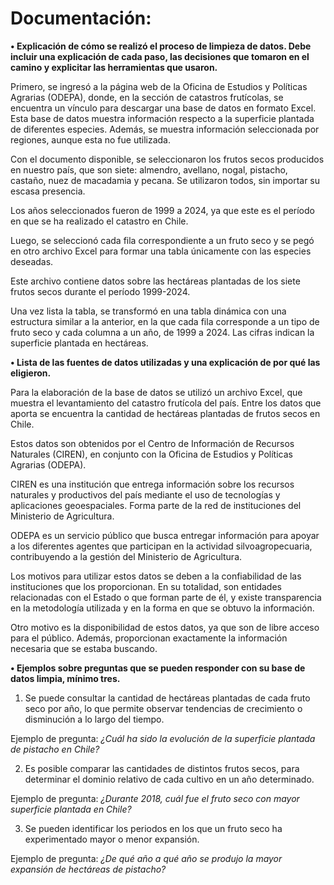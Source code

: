 # Documentación:  

**•	Explicación de cómo se realizó el proceso de limpieza de datos. Debe incluir una explicación de cada paso, las decisiones que tomaron en el camino y explicitar las herramientas que usaron.**

Primero, se ingresó a la página web de la Oficina de Estudios y Políticas Agrarias (ODEPA), donde, en la sección de catastros frutícolas, se encuentra un vínculo para descargar una base de datos en formato Excel.
Esta base de datos muestra información respecto a la superficie plantada de diferentes especies. Además, se muestra información seleccionada por regiones, aunque esta no fue utilizada.

Con el documento disponible, se seleccionaron los frutos secos producidos en nuestro país, que son siete: almendro, avellano, nogal, pistacho, castaño, nuez de macadamia y pecana. Se utilizaron todos, sin importar su escasa presencia.

Los años seleccionados fueron de 1999 a 2024, ya que este es el período en que se ha realizado el catastro en Chile.

Luego, se seleccionó cada fila correspondiente a un fruto seco y se pegó en otro archivo Excel para formar una tabla únicamente con las especies deseadas. 

Este archivo contiene datos sobre las hectáreas plantadas de los siete frutos secos durante el período 1999-2024.

Una vez lista la tabla, se transformó en una tabla dinámica con una estructura similar a la anterior, en la que cada fila corresponde a un tipo de fruto seco y cada columna a un año, de 1999 a 2024. Las cifras indican la superficie plantada en hectáreas.

**•	Lista de las fuentes de datos utilizadas y una explicación de por qué las eligieron.**

Para la elaboración de la base de datos se utilizó un archivo Excel, que muestra el levantamiento del catastro frutícola del país. Entre los datos que aporta se encuentra la cantidad de hectáreas plantadas de frutos secos en Chile.

Estos datos son obtenidos por el Centro de Información de Recursos Naturales (CIREN), en conjunto con la Oficina de Estudios y Políticas Agrarias (ODEPA).

CIREN es una institución que entrega información sobre los recursos naturales y productivos del país mediante el uso de tecnologías y aplicaciones geoespaciales. Forma parte de la red de instituciones del Ministerio de Agricultura.

ODEPA es un servicio público que busca entregar información para apoyar a los diferentes agentes que participan en la actividad silvoagropecuaria, contribuyendo a la gestión del Ministerio de Agricultura.

Los motivos para utilizar estos datos se deben a la confiabilidad de las instituciones que los proporcionan. En su totalidad, son entidades relacionadas con el Estado o que forman parte de él, y existe transparencia en la metodología utilizada y en la forma en que se obtuvo la información.

Otro motivo es la disponibilidad de estos datos, ya que son de libre acceso para el público. Además, proporcionan exactamente la información necesaria que se estaba buscando.

**•	Ejemplos sobre preguntas que se pueden responder con su base de datos limpia, mínimo tres.**

1.	Se puede consultar la cantidad de hectáreas plantadas de cada fruto seco por año, lo que permite observar tendencias de crecimiento o disminución a lo largo del tiempo.

Ejemplo de pregunta: *¿Cuál ha sido la evolución de la superficie plantada de pistacho en Chile?*

2.	Es posible comparar las cantidades de distintos frutos secos, para determinar el dominio relativo de cada cultivo en un año determinado.

Ejemplo de pregunta: *¿Durante 2018, cuál fue el fruto seco con mayor superficie plantada en Chile?*

3.	Se pueden identificar los periodos en los que un fruto seco ha experimentado mayor o menor expansión.

Ejemplo de pregunta: *¿De qué año a qué año se produjo la mayor expansión de hectáreas de pistacho?*
